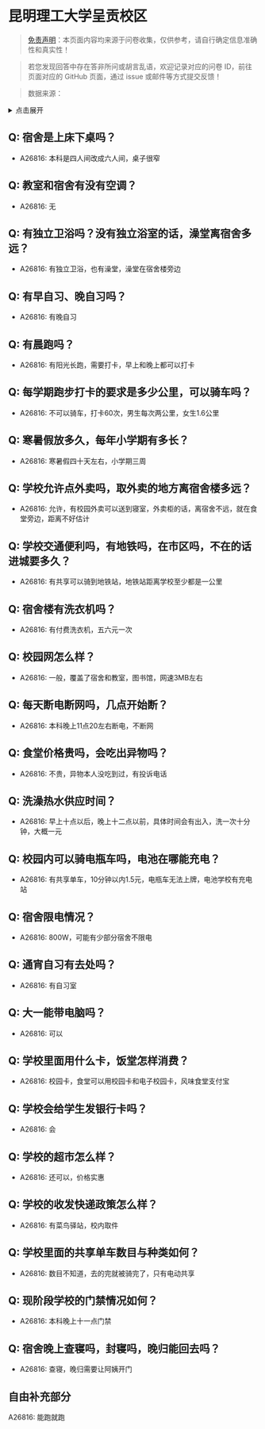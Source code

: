 # 昆明理工大学呈贡校区

> [免责声明](https://colleges.chat/#_3)：本页面内容均来源于问卷收集，仅供参考，请自行确定信息准确性和真实性！

> 若您发现回答中存在答非所问或胡言乱语，欢迎记录对应的问卷 ID，前往页面对应的 GitHub 页面，通过 issue 或邮件等方式提交反馈！

> 数据来源：

<details><summary>点击展开</summary>
<ul>
<li>A26816: 匿名 (2024 年 09 月)</li>
</ul>
</details>

## Q: 宿舍是上床下桌吗？

- A26816: 本科是四人间改成六人间，桌子很窄

## Q: 教室和宿舍有没有空调？

- A26816: 无

## Q: 有独立卫浴吗？没有独立浴室的话，澡堂离宿舍多远？

- A26816: 有独立卫浴，也有澡堂，澡堂在宿舍楼旁边

## Q: 有早自习、晚自习吗？

- A26816: 有晚自习

## Q: 有晨跑吗？

- A26816: 有阳光长跑，需要打卡，早上和晚上都可以打卡

## Q: 每学期跑步打卡的要求是多少公里，可以骑车吗？

- A26816: 不可以骑车，打卡60次，男生每次两公里，女生1.6公里

## Q: 寒暑假放多久，每年小学期有多长？

- A26816: 寒暑假四十天左右，小学期三周

## Q: 学校允许点外卖吗，取外卖的地方离宿舍楼多远？

- A26816: 允许，有校园外卖可以送到寝室，外卖柜的话，离宿舍不远，就在食堂旁边，距离不好估计

## Q: 学校交通便利吗，有地铁吗，在市区吗，不在的话进城要多久？

- A26816: 有共享可以骑到地铁站，地铁站距离学校至少都是一公里

## Q: 宿舍楼有洗衣机吗？

- A26816: 有付费洗衣机，五六元一次

## Q: 校园网怎么样？

- A26816: 一般，覆盖了宿舍和教室，图书馆，网速3MB左右

## Q: 每天断电断网吗，几点开始断？

- A26816: 本科晚上11点20左右断电，不断网

## Q: 食堂价格贵吗，会吃出异物吗？

- A26816: 不贵，异物本人没吃到过，有投诉电话

## Q: 洗澡热水供应时间？

- A26816: 早上十点以后，晚上十二点以前，具体时间会有出入，洗一次十分钟，大概一元

## Q: 校园内可以骑电瓶车吗，电池在哪能充电？

- A26816: 有共享单车，10分钟以内1.5元，电瓶车无法上牌，电池学校有充电站

## Q: 宿舍限电情况？

- A26816: 800W，可能有少部分宿舍不限电

## Q: 通宵自习有去处吗？

- A26816: 有自习室

## Q: 大一能带电脑吗？

- A26816: 可以

## Q: 学校里面用什么卡，饭堂怎样消费？

- A26816: 校园卡，食堂可以用校园卡和电子校园卡，风味食堂支付宝

## Q: 学校会给学生发银行卡吗？

- A26816: 会

## Q: 学校的超市怎么样？

- A26816: 还可以，价格实惠

## Q: 学校的收发快递政策怎么样？

- A26816: 有菜鸟驿站，校内取件

## Q: 学校里面的共享单车数目与种类如何？

- A26816: 数目不知道，去的完就被骑完了，只有电动共享

## Q: 现阶段学校的门禁情况如何？

- A26816: 本科晚上十一点门禁

## Q: 宿舍晚上查寝吗，封寝吗，晚归能回去吗？

- A26816: 查寝，晚归需要让阿姨开门

## 自由补充部分

A26816: 能跑就跑